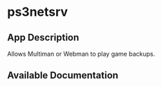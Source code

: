 # ps3netsrv

## App Description

Allows Multiman or Webman to play game backups.

## Available Documentation

